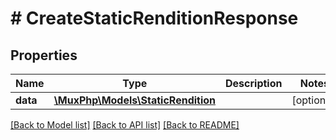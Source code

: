 # # CreateStaticRenditionResponse

## Properties

Name | Type | Description | Notes
------------ | ------------- | ------------- | -------------
**data** | [**\MuxPhp\Models\StaticRendition**](StaticRendition.md) |  | [optional]

[[Back to Model list]](../../README.md#models) [[Back to API list]](../../README.md#endpoints) [[Back to README]](../../README.md)
